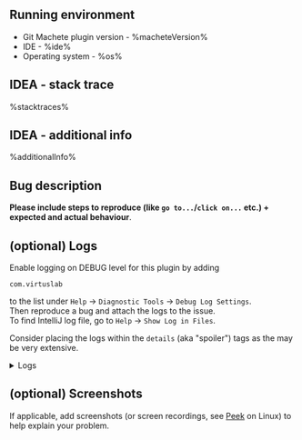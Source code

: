 ## Running environment
- Git Machete plugin version - %macheteVersion%
- IDE - %ide%
- Operating system - %os%

## IDEA - stack trace
%stacktraces%

## IDEA - additional info
%additionalInfo%

## Bug description
**Please include steps to reproduce (like `go to...`/`click on...` etc.) + expected and actual behaviour**.

## (optional) Logs
Enable logging on DEBUG level for this plugin by adding
```
com.virtuslab
```
to the list under `Help` -> `Diagnostic Tools` -> `Debug Log Settings`.<br/>
Then reproduce a bug and attach the logs to the issue.<br/>
To find IntelliJ log file, go to `Help` -> `Show Log in Files`.

Consider placing the logs within the `details` (aka "spoiler") tags as the may be very extensive.

<details>
<summary>Logs</summary>
Logs go here
</details>

## (optional) Screenshots
If applicable, add screenshots (or screen recordings, see [Peek](https://github.com/phw/peek#peek---an-animated-gif-recorder) on Linux)
to help explain your problem.
